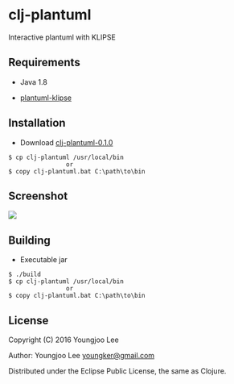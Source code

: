 # clj-plantuml

Interactive plantuml with KLIPSE

## Requirements

* Java 1.8

* [plantuml-klipse](https://github.com/youngker/plantuml-klipse)

## Installation

* Download [clj-plantuml-0.1.0](https://github.com/youngker/clj-plantuml/releases)

```shell
$ cp clj-plantuml /usr/local/bin
                or
$ copy clj-plantuml.bat C:\path\to\bin
```

## Screenshot

<img align="center" src="https://raw.github.com/youngker/clj-plantuml/master/img/clj-plantuml.png">

## Building

* Executable jar

```shell
$ ./build
$ cp clj-plantuml /usr/local/bin
                or
$ copy clj-plantuml.bat C:\path\to\bin
```

## License

Copyright (C) 2016 Youngjoo Lee

Author: Youngjoo Lee <youngker@gmail.com>

Distributed under the Eclipse Public License, the same as Clojure.
